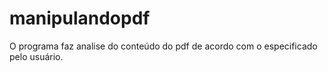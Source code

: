 # manipulandopdf
O programa faz analise do conteúdo do pdf de acordo com o especificado pelo usuário.
